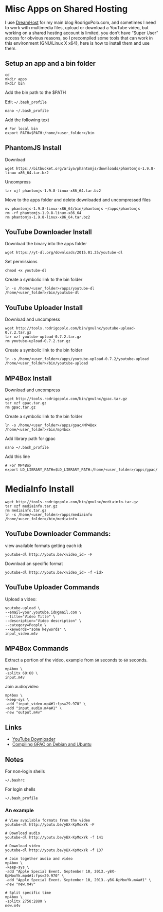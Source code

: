 # Misc Apps on Shared Hosting

I use [DreamHost](http://www.dreamhost.com/r.cgi?279254) for my main blog RodrigoPolo.com, and sometimes I need to work with multimedia files, upload or download a YouTube video, but working on a shared hosting account is limited, you don’t have “Super User” access for obvious reasons, so I precompiled some tools that can work in this environment (GNU/Linux X x64), here is how to install them and use them.



## Setup an app and a bin folder
```
cd
mkdir apps
mkdir bin
```

Add the bin path to the $PATH

Edit `~/.bash_profile`
```
nano ~/.bash_profile
```

Add the following text
```
# For local bin
export PATH=$PATH:/home/<user_folder>/bin
```

## PhantomJS Install

Download
```
wget https://bitbucket.org/ariya/phantomjs/downloads/phantomjs-1.9.8-linux-x86_64.tar.bz2
```

Uncompress
```
tar xjf phantomjs-1.9.8-linux-x86_64.tar.bz2
```

Move to the apps folder and delete downloaded and uncompressed files
```
mv phantomjs-1.9.8-linux-x86_64/bin/phantomjs ~/apps/phantomjs
rm -rf phantomjs-1.9.8-linux-x86_64
rm phantomjs-1.9.8-linux-x86_64.tar.bz2
```


## YouTube Downloader Install

Download the binary into the apps folder
```
wget https://yt-dl.org/downloads/2015.01.25/youtube-dl
```

Set permissions
```
chmod +x youtube-dl
```

Create a symbolic link to the bin folder
```
ln -s /home/<user_folder>/apps/youtube-dl /home/<user_folder>/bin/youtube-dl
```



## YouTube Uploader Install

Download and uncompress
```
wget http://tools.rodrigopolo.com/bin/gnulnx/youtube-upload-0.7.2.tar.gz
tar xzf youtube-upload-0.7.2.tar.gz
rm youtube-upload-0.7.2.tar.gz
```

Create a symbolic link to the bin folder
```
ln -s /home/<user_folder>/apps/youtube-upload-0.7.2/youtube-upload /home/<user_folder>/bin/youtube-upload
```



## MP4Box Install

Download and uncompress
```
wget http://tools.rodrigopolo.com/bin/gnulnx/gpac.tar.gz
tar xzf gpac.tar.gz
rm gpac.tar.gz
```

Create a symbolic link to the bin folder
```
ln -s /home/<user_folder>/apps/gpac/MP4Box /home/<user_folder>/bin/mp4box
```

Add library path for gpac
```
nano ~/.bash_profile
```

Add this line
```
# For MP4Box
export LD_LIBRARY_PATH=$LD_LIBRARY_PATH:/home/<user_folder>/apps/gpac/
```



# MediaInfo Install
```
wget http://tools.rodrigopolo.com/bin/gnulnx/mediainfo.tar.gz
tar xzf mediainfo.tar.gz
rm mediainfo.tar.gz
ln -s /home/<user_folder>/apps/mediainfo /home/<user_folder>/bin/mediainfo
```


## YouTube Downloader Commands:

view available formats getting each id:
```
youtube-dl http://youtu.be/<video_id> -F
```

Download an specific format
```
youtube-dl http://youtu.be/<video_id> -f <id>
```



## YouTube Uploader Commands

Upload a video:
```
youtube-upload \
--email=your.youtube.id@gmail.com \
--title="Video Title" \
--description="Video description" \
--category=People \
--keywords="some keywords" \
input_video.m4v
```



## MP4Box Commands

Extract a portion of the video, example from `60` seconds to `60` seconds.
```
mp4box \
-splitx 60:60 \
input.m4v
```

Join audio/video
```
mp4box \
-keep-sys \
-add "input_video.mp4#1:fps=29.970" \
-add "input_audio.m4a#1" \
-new "output.m4v"
```



## Links
* [YouTube Downloader](http://rg3.github.io/youtube-dl/) 
* [Compiling GPAC on Debian and Ubuntu](http://gpac.wp.mines-telecom.fr/2011/04/20/compiling-gpac-on-ubuntu/) 



## Notes

For non-login shells
```
~/.bashrc 
```

For login shells
```
~/.bash_profile
```

### An example
```
# View available formats from the video
youtube-dl http://youtu.be/yBX-KpMoxYk -F

# Download audio
youtube-dl http://youtu.be/yBX-KpMoxYk -f 141

# Download video
youtube-dl http://youtu.be/yBX-KpMoxYk -f 137

# Join together audio and video
mp4box \
-keep-sys \
-add "Apple Special Event. September 10, 2013.-yBX-KpMoxYk.mp4#1:fps=29.970" \
-add "Apple Special Event. September 10, 2013.-yBX-KpMoxYk.m4a#1" \
-new "new.m4v"

# Split specific time
mp4box \
-splitx 2758:2880 \
new.m4v

```


